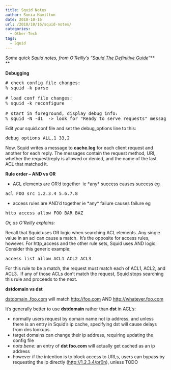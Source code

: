 ```yaml
---
title: Squid Notes
author: Sonia Hamilton
date: 2010-10-16
url: /2010/10/16/squid-notes/
categories:
  - Other-Tech
tags:
  - Squid
---
```

*Some quick Squid notes, from O&#8217;Reilly&#8217;s &#8220;[Squid The Definitive Guide][1]&#8220;***  
**

**Debugging**

<pre># check config file changes:
% squid -k parse

# load conf file changes:
% squid -k reconfigure

# start in foreground, display debug info:
% squid -N -d1  -&gt; look for "Ready to serve requests" message</pre>

Edit your squid.conf file and set the debug_options line to this:

<pre>debug_options ALL,1 33,2</pre>

Now, Squid writes a message to **cache.log** for each client request and another for each reply. The messages contain the request method, URI, whether the request/reply is allowed or denied, and the name of the last ACL that matched it.

**Rule order &#8211; AND vs OR**

  * ACL elements are OR&#8217;d together  ie \*any\* success causes success eg

<pre>acl FOO src 1.2.3.4 5.6.7.8</pre>

  * access rules are AND&#8217;d together ie \*any\* failure causes failure eg

<pre>http_access allow FOO BAR BAZ</pre>

*Or, as O&#8217;Reilly explains:*

Recall that Squid uses OR logic when searching ACL elements. Any single value in an acl can cause a match.  It&#8217;s the opposite for access rules, however. For http_access and the other rule sets, Squid uses AND logic. Consider this generic example:

<pre>access_list allow ACL1 ACL2 ACL3</pre>

For this rule to be a match, the request must match each of ACL1, ACL2, and ACL3.  If any of those ACLs don&#8217;t match the request, Squid stops searching this rule and proceeds to the next.

**dstdomain vs dst**

<span style="text-decoration:underline;">dstdomain .foo.com</span> will match <span style="text-decoration:underline;">http://foo.com</span> AND <span style="text-decoration:underline;">http://whatever.foo.com</span>

It&#8217;s generally better to use **dstdomain** rather than **dst** in ACL&#8217;s:

  * normally users request by domain name not ip address, and unless there is an entry in Squid&#8217;s ip cache, specifying dst will cause delays from dns lookups.
  * target domains can change their ip address, requiring updating the config file
  * *nota bene:* an entry of **dst foo.com** will actually get cached as an ip address
  * however if the intention is to block access to URLs, users can bypass by requesting the ip directly (http://1.2.3.4/pr0n), unless TODO

 [1]: http://squidbook.org/
